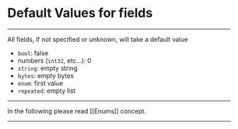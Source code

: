 # Default Values for fields

---

All  fields, if not specified or unknown, will take a default value

- `bool`: false
- numbers (`int32`, etc...): 0
- `string`: empty string
- `bytes`: empty bytes
- `enum`: first value
- `repeated`: empty list
&nbsp;&nbsp;

---

In the following please read [[Enums]] concept.

---